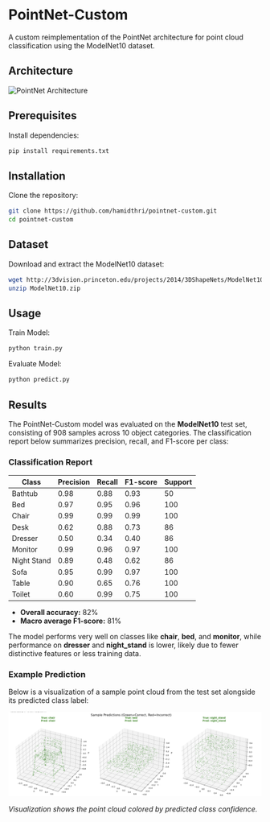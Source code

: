 # PointNet-Custom
A custom reimplementation of the PointNet architecture for point cloud classification using the ModelNet10 dataset.


## Architecture
![PointNet Architecture](https://github.com/hamidthri/pointnet-custom/blob/master/assets/pointnet.png)

## Prerequisites

Install dependencies:
```bash
pip install requirements.txt
```

## Installation
Clone the repository:
```bash
git clone https://github.com/hamidthri/pointnet-custom.git
cd pointnet-custom
```

## Dataset
Download and extract the ModelNet10 dataset:
```bash
wget http://3dvision.princeton.edu/projects/2014/3DShapeNets/ModelNet10.zip
unzip ModelNet10.zip
```


## Usage

Train Model:
```bash
python train.py
```

Evaluate Model:
```bash
python predict.py
```

## Results

The PointNet-Custom model was evaluated on the **ModelNet10** test set, consisting of 908 samples across 10 object categories. The classification report below summarizes precision, recall, and F1-score per class:

### Classification Report

| Class       | Precision | Recall | F1-score | Support |
|-------------|-----------|--------|----------|---------|
| Bathtub     | 0.98      | 0.88   | 0.93     | 50      |
| Bed         | 0.97      | 0.95   | 0.96     | 100     |
| Chair       | 0.99      | 0.99   | 0.99     | 100     |
| Desk        | 0.62      | 0.88   | 0.73     | 86      |
| Dresser     | 0.50      | 0.34   | 0.40     | 86      |
| Monitor     | 0.99      | 0.96   | 0.97     | 100     |
| Night Stand | 0.89      | 0.48   | 0.62     | 86      |
| Sofa        | 0.95      | 0.99   | 0.97     | 100     |
| Table       | 0.90      | 0.65   | 0.76     | 100     |
| Toilet      | 0.60      | 0.99   | 0.75     | 100     |

- **Overall accuracy:** 82%  
- **Macro average F1-score:** 81%

The model performs very well on classes like **chair**, **bed**, and **monitor**, while performance on **dresser** and **night_stand** is lower, likely due to fewer distinctive features or less training data.

### Example Prediction

Below is a visualization of a sample point cloud from the test set alongside its predicted class label:

![Sample Prediction](assets/prediction_sample.png)

*Visualization shows the point cloud colored by predicted class confidence.*



